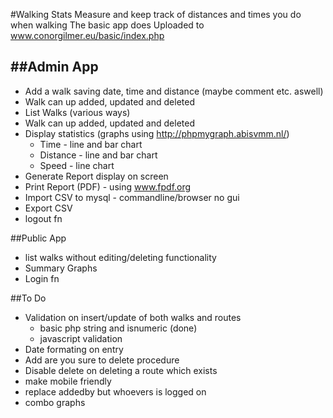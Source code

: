 #Walking Stats
Measure and keep track of distances and times you do when walking
The basic app does 
Uploaded to www.conorgilmer.eu/basic/index.php

##Admin App
---------
+ Add a walk saving date, time and distance (maybe comment etc. aswell)
+ Walk can up added, updated and deleted
+ List Walks (various ways)
+ Walk can up added, updated and deleted
+ Display statistics (graphs using http://phpmygraph.abisvmm.nl/)
  + Time - line and bar chart
  + Distance - line and bar chart
  + Speed - line chart
+ Generate Report display on screen
+ Print Report (PDF) - using www.fpdf.org
+ Import CSV to mysql - commandline/browser no gui
+ Export CSV
+ logout fn

##Public App
+ list walks without editing/deleting functionality
+ Summary Graphs
+ Login fn


##To Do
+ Validation on insert/update of both walks and routes
  + basic php string and isnumeric (done)
  + javascript validation
+ Date formating on entry
+ Add are you sure to delete procedure
+ Disable delete on deleting a route which exists
+ make mobile friendly
+ replace addedby but whoevers is logged on
+ combo graphs
